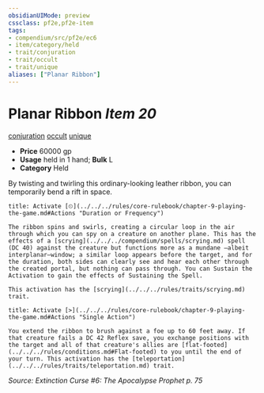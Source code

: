 ```yaml
---
obsidianUIMode: preview
cssclass: pf2e,pf2e-item
tags:
- compendium/src/pf2e/ec6
- item/category/held
- trait/conjuration
- trait/occult
- trait/unique
aliases: ["Planar Ribbon"]
---
```

# Planar Ribbon *Item 20*  
[conjuration](../../../rules/traits/conjuration.md)  [occult](../../../rules/traits/occult.md)  [unique](../../../rules/traits/unique.md)  

- **Price** 60000 gp
- **Usage** held in 1 hand; **Bulk** L
- **Category** Held

By twisting and twirling this ordinary-looking leather ribbon, you can temporarily bend a rift in space.

```ad-embed-ability
title: Activate [⏲](../../../rules/core-rulebook/chapter-9-playing-the-game.md#Actions "Duration or Frequency")

The ribbon spins and swirls, creating a circular loop in the air through which you can spy on a creature on another plane. This has the effects of a [scrying](../../../compendium/spells/scrying.md) spell (DC 40) against the creature but functions more as a mundane —albeit interplanar—window; a similar loop appears before the target, and for the duration, both sides can clearly see and hear each other through the created portal, but nothing can pass through. You can Sustain the Activation to gain the effects of Sustaining the Spell.

This activation has the [scrying](../../../rules/traits/scrying.md) trait.
```

```ad-embed-ability
title: Activate [>](../../../rules/core-rulebook/chapter-9-playing-the-game.md#Actions "Single Action")

You extend the ribbon to brush against a foe up to 60 feet away. If that creature fails a DC 42 Reflex save, you exchange positions with the target and all of that creature's allies are [flat-footed](../../../rules/conditions.md#Flat-footed) to you until the end of your turn. This activation has the [teleportation](../../../rules/traits/teleportation.md) trait.
```

*Source: Extinction Curse #6: The Apocalypse Prophet p. 75*
